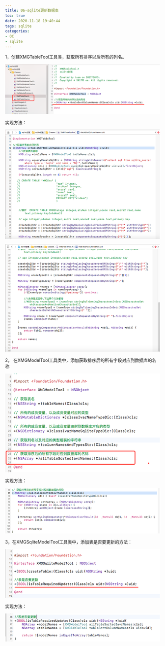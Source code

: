 ```yaml
---
title: 06-sqlite更新数据表
toc: true
date: 2020-11-18 19:40:44
tags: sqlite
categories:
- OC
- sqlite
---
```



1，创建XMGTableTool工具类，获取所有排序以后所有的列名。

![](06-sqlite更新数据表/06_001.png)

实现方法：

![](06-sqlite更新数据表/06_002.png)

![](06-sqlite更新数据表/06_003.png)


2， 在XMGModelTool工具类中，添加获取排序后的所有字段对应到数据库的名称

![](06-sqlite更新数据表/06_004.png)

实现方法：

![](06-sqlite更新数据表/06_005.png)


3，在XMGSqliteModelTool工具类中，添加表是否要更新的方法：

![](06-sqlite更新数据表/06_006.png)

实现方法：

![](06-sqlite更新数据表/06_007.png)


